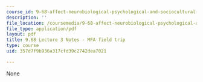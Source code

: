 ```yaml
---
course_id: 9-68-affect-neurobiological-psychological-and-sociocultural-counterparts-of-feelings-spring-2013
description: ''
file_location: /coursemedia/9-68-affect-neurobiological-psychological-and-sociocultural-counterparts-of-feelings-spring-2013/357d7f9b936a317cfd39c2742dea7021_MIT9_68S13_Lect3.pdf
file_type: application/pdf
layout: pdf
title: 9.68 Lecture 3 Notes - MFA field trip
type: course
uid: 357d7f9b936a317cfd39c2742dea7021

---
```

None